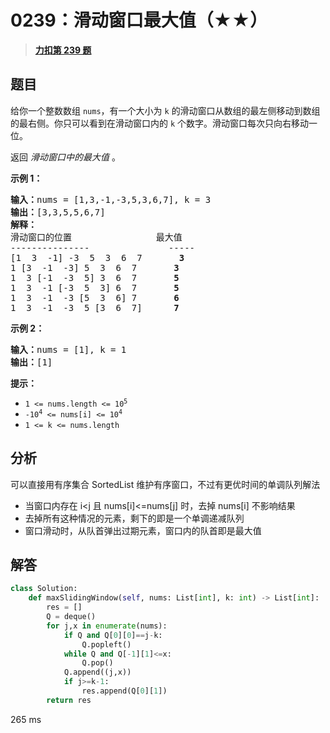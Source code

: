 # 0239：滑动窗口最大值（★★）


> <u>**[力扣第 239 题](https://leetcode.cn/problems/sliding-window-maximum/)**</u>

## 题目

<p>给你一个整数数组 <code>nums</code>，有一个大小为 <code>k</code><em> </em>的滑动窗口从数组的最左侧移动到数组的最右侧。你只可以看到在滑动窗口内的 <code>k</code> 个数字。滑动窗口每次只向右移动一位。</p>

<p>返回 <em>滑动窗口中的最大值 </em>。</p>



<p><strong>示例 1：</strong></p>

<pre>
<b>输入：</b>nums = [1,3,-1,-3,5,3,6,7], k = 3
<b>输出：</b>[3,3,5,5,6,7]
<b>解释：</b>
滑动窗口的位置                最大值
---------------               -----
[1  3  -1] -3  5  3  6  7       <strong>3</strong>
1 [3  -1  -3] 5  3  6  7       <strong>3</strong>
1  3 [-1  -3  5] 3  6  7      <strong> 5</strong>
1  3  -1 [-3  5  3] 6  7       <strong>5</strong>
1  3  -1  -3 [5  3  6] 7       <strong>6</strong>
1  3  -1  -3  5 [3  6  7]      <strong>7</strong>
</pre>

<p><strong>示例 2：</strong></p>

<pre>
<b>输入：</b>nums = [1], k = 1
<b>输出：</b>[1]
</pre>



<p><b>提示：</b></p>

<ul>
<li><code>1 &lt;= nums.length &lt;= 10<sup>5</sup></code></li>
<li><code>-10<sup>4</sup> &lt;= nums[i] &lt;= 10<sup>4</sup></code></li>
<li><code>1 &lt;= k &lt;= nums.length</code></li>
</ul>


## 分析

可以直接用有序集合 SortedList 维护有序窗口，不过有更优时间的单调队列解法
- 当窗口内存在 i<j 且 nums[i]<=nums[j] 时，去掉 nums[i] 不影响结果
- 去掉所有这种情况的元素，剩下的即是一个单调递减队列
- 窗口滑动时，从队首弹出过期元素，窗口内的队首即是最大值

## 解答

```python
class Solution:
    def maxSlidingWindow(self, nums: List[int], k: int) -> List[int]:
        res = []
        Q = deque()
        for j,x in enumerate(nums):
            if Q and Q[0][0]==j-k:
                Q.popleft()
            while Q and Q[-1][1]<=x:
                Q.pop()
            Q.append((j,x))
            if j>=k-1:
                res.append(Q[0][1])
        return res
```
265 ms
